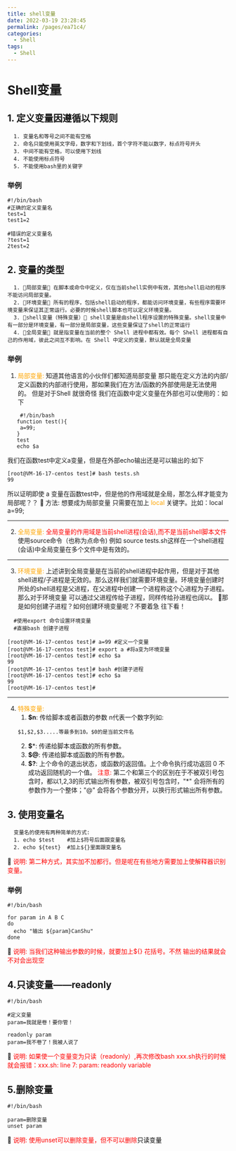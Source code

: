 ```yaml
---
title: shell变量
date: 2022-03-19 23:28:45
permalink: /pages/ea71c4/
categories:
  - Shell
tags:
  - Shell
---
```



# Shell变量
## 1. 定义变量因遵循以下规则
```
  1. 变量名和等号之间不能有空格
  2. 命名只能使用英文字母，数字和下划线，首个字符不能以数字，标点符号开头
  3. 中间不能有空格，可以使用下划线
  4. 不能使用标点符号
  5. 不能使用bash里的关键字
```
### 举例
```shell
#!/bin/bash
#正确的定义变量名
test=1
test1=2

#错误的定义变量名
?test=1
2test=2
```
## 2. 变量的类型
```
  1. 🚀局部变量🚀 在脚本或命令中定义，仅在当前shell实例中有效，其他shell启动的程序不能访问局部变量。
  2. 🚀环境变量🚀 所有的程序，包括shell启动的程序，都能访问环境变量，有些程序需要环境变量来保证其正常运行。必要的时候shell脚本也可以定义环境变量。
  3. 🚀shell变量（特殊变量）🚀 shell变量是由shell程序设置的特殊变量。shell变量中有一部分是环境变量，有一部分是局部变量，这些变量保证了shell的正常运行
  4. 🚀全局变量🚀 就是指变量在当前的整个 Shell 进程中都有效。每个 Shell 进程都有自己的作用域，彼此之间互不影响。在 Shell 中定义的变量，默认就是全局变量
```
### 举例
  1. <font color="orange">局部变量:</font> 知道其他语言的小伙伴们都知道局部变量 那只能在定义方法的内部/定义函数的内部进行使用，那如果我们在方法/函数的外部使用是无法使用的。
    但是对于Shell 就很奇怪 我们在函数中定义变量在外部也可以使用的：如下
```shell
    #!/bin/bash
   function test(){
    a=99;
   }
   test
   echo $a
```
我们在函数test中定义a变量，但是在外部echo输出还是可以输出的:如下
```shell
[root@VM-16-17-centos test]# bash tests.sh
99
```
所以证明即使 a 变量在函数test中，但是他的作用域就是全局，那怎么样才能变为局部呢？？
🚀 方法: 想要成为局部变量 只需要在加上 <font color="orange"> local</font> 关键字。比如：local a=99;

---
  2. <font color="orange">全局变量:</font>  <font color="red"> 全局变量的作用域是当前shell进程(会话),而不是当前shell脚本文件</font>使用source命令（也称为点命令) 例如 source tests.sh这样在一个shell进程(会话)中全局变量在多个文件中是有效的。
 ---
   3. <font color="orange">环境变量: </font>  上述讲到全局变量是在当前的shell进程中起作用，但是对于其他shell进程/子进程是无效的。那么这样我们就需要环境变量。环境变量创建时所处的shell进程是父进程，在父进程中创建一个进程称这个心进程为子进程。那么对于环境变量 可以通过父进程传给子进程，同样传给孙进程也阔以。
  🚀那是如何创建子进程？如何创建环境变量呢？不要着急 往下看！
```shell
  #使用export 命令设置环境变量
  #直接bash 创建子进程

[root@VM-16-17-centos test]# a=99 #定义一个变量
[root@VM-16-17-centos test]# export a #将a变为环境变量
[root@VM-16-17-centos test]# echo $a
99
[root@VM-16-17-centos test]# bash #创建子进程
[root@VM-16-17-centos test]# echo $a
99
[root@VM-16-17-centos test]#
```
---
   4. <font color="orange">特殊变量: </font> 
      1. **$n**: 传给脚本或者函数的参数 n代表一个数字列如:
      ```shell
      $1,$2,$3.....等最多到10。$0的是当前文件名
      ```
      2. **$***: 传递给脚本或函数的所有参数。
      3. **$@**: 传递给脚本或函数的所有参数。
      4. **$?**: 上个命令的退出状态，或函数的返回值。上个命令执行成功返回 0 不成功返回随机的一个值。
      <font color="red">注意:</font> 第二个和第三个的区别在于不被双引号包含时，都以1,2,3的形式输出所有参数，被双引号包含时，"*" 会将所有的参数作为一个整体；"@" 会将各个参数分开，以换行形式输出所有参数。


## 3. 使用变量名
```
  变量名的使用有两种简单的方式:
  1. echo $test    #加上$符号后面跟变量名
  2. echo ${test}  #加上${}里面跟变量名
```
🚀 <font color="red"> 说明: 第二种方式，其实加不加都行。但是呢在有些地方需要加上使解释器识别变量。</font>

### 举例

```shell
#!/bin/bash

for param in A B C
do
  echo "输出 ${param}CanShu"
done

```
🚀 <font color="red"> 说明: 当我们这种输出参数的时候，就要加上${} 花括号。不然 输出的结果就会不对会出现空</font>

## 4.只读变量——readonly
```shell
#!/bin/bash

#定义变量
param=我就是卷！要你管！

readonly param
param=我不卷了！我被人说了
```
🚀 <font color="red"> 说明: 如果使一个变量变为只读（readonly）,再次修改bash xxx.sh执行的时候就会报错：xxx.sh: line 7: param: readonly variable</font>

## 5.删除变量
```shell
#!/bin/bash

param=删除变量
unset param
```
🚀 <font color="red"> 说明: 使用unset可以删除变量，但不可以删除</font><font color="black">只读变量</font>
